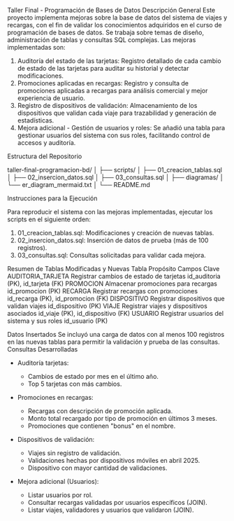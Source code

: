 Taller Final - Programación de Bases de Datos
Descripción General
Este proyecto implementa mejoras sobre la base de datos del sistema de viajes y recargas, con el fin de validar los conocimientos adquiridos en el curso de programación de bases de datos. Se trabaja sobre temas de diseño, administración de tablas y consultas SQL complejas.
Las mejoras implementadas son:
1. Auditoría del estado de las tarjetas: Registro detallado de cada cambio de estado de las tarjetas para auditar su historial y detectar modificaciones.
2. Promociones aplicadas en recargas: Registro y consulta de promociones aplicadas a recargas para análisis comercial y mejor experiencia de usuario.
3. Registro de dispositivos de validación: Almacenamiento de los dispositivos que validan cada viaje para trazabilidad y generación de estadísticas.
4. Mejora adicional - Gestión de usuarios y roles: Se añadió una tabla para gestionar usuarios del sistema con sus roles, facilitando control de accesos y auditoría.

Estructura del Repositorio

taller-final-programacion-bd/
│
├── scripts/
│   ├── 01_creacion_tablas.sql
│   ├── 02_insercion_datos.sql
│   ├── 03_consultas.sql
│
├── diagramas/
│   └── er_diagram_mermaid.txt
│
└── README.md

Instrucciones para la Ejecución

Para reproducir el sistema con las mejoras implementadas, ejecutar los scripts en el siguiente orden:
1. 01_creacion_tablas.sql: Modificaciones y creación de nuevas tablas.
2. 02_insercion_datos.sql: Inserción de datos de prueba (más de 100 registros).
3. 03_consultas.sql: Consultas solicitadas para validar cada mejora.

Resumen de Tablas Modificadas y Nuevas
Tabla	Propósito	Campos Clave
AUDITORIA_TARJETA	Registrar cambios de estado de tarjetas	id_auditoria (PK), id_tarjeta (FK)
PROMOCION	Almacenar promociones para recargas	id_promocion (PK)
RECARGA	Registrar recargas con promociones	id_recarga (PK), id_promocion (FK)
DISPOSITIVO	Registrar dispositivos que validan viajes	id_dispositivo (PK)
VIAJE	Registrar viajes y dispositivos asociados	id_viaje (PK), id_dispositivo (FK)
USUARIO	Registrar usuarios del sistema y sus roles	id_usuario (PK)


Datos Insertados
Se incluyó una carga de datos con al menos 100 registros en las nuevas tablas para permitir la validación y prueba de las consultas.
Consultas Desarrolladas

- Auditoría tarjetas:
  - Cambios de estado por mes en el último año.
  - Top 5 tarjetas con más cambios.

- Promociones en recargas:
  - Recargas con descripción de promoción aplicada.
  - Monto total recargado por tipo de promoción en últimos 3 meses.
  - Promociones que contienen "bonus" en el nombre.

- Dispositivos de validación:
  - Viajes sin registro de validación.
  - Validaciones hechas por dispositivos móviles en abril 2025.
  - Dispositivo con mayor cantidad de validaciones.

- Mejora adicional (Usuarios):
  - Listar usuarios por rol.
  - Consultar recargas validadas por usuarios específicos (JOIN).
  - Listar viajes, validadores y usuarios que validaron (JOIN).
